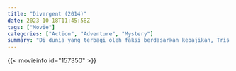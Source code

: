 ```yaml
---
title: "Divergent (2014)"
date: 2023-10-18T11:45:58Z
tags: ["Movie"]
categories: ["Action", "Adventure", "Mystery"]
summary: "Di dunia yang terbagi oleh faksi berdasarkan kebajikan, Tris mengetahui bahwa dia adalah Divergen dan tidak akan cocok. Ketika dia menemukan rencana untuk menghancurkan Divergen, Tris dan Empat misterius harus mencari tahu apa yang membuat Divergen berbahaya sebelum itu.. ."
---
```



  <mux-player stream-type="on-demand"
  src="https://kp3d-my.sharepoint.com/personal/ryoo_kp3d_onmicrosoft_com/_layouts/15/download.aspx?share=EQz2teTqe-9AhBsBTIoFuUABm3iKzQkkgh-an19UZuVoIQ" prefer-playback="mse" controls>
 
  </mux-player>
  

{{< movieinfo id="157350" >}}

  <script src="https://cdn.jsdelivr.net/npm/@mux/mux-player"></script>
  
   <script type="application/ld+json">
 {
  "@context": "https://schema.org/",
  "@type": "VideoObject",
  "name": "Divergent (2014)",
  "contentUrl": "https://stream.mux.com/jpK9gACxLGptIRlpRH02dmKO9FISZJycIHSfasfHf73I.m3u8",
  "thumbnailUrl": "https://www.themoviedb.org/t/p/original/nrKGh3HZEWAdPIoObTlFFH6I5oC.jpg?width=314&fit_mode=preserve&time=25",
  "uploadDate": "2023-10-18T11:45:58Z",
}

</script>